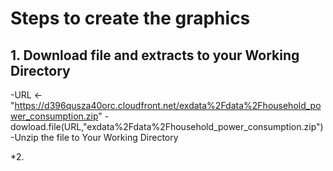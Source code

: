 # Steps to create the graphics

## 1. Download file and extracts to your Working Directory
-URL <- "https://d396qusza40orc.cloudfront.net/exdata%2Fdata%2Fhousehold_power_consumption.zip"
-dowload.file(URL,"exdata%2Fdata%2Fhousehold_power_consumption.zip")
-Unzip the file to Your Working Directory

*2.
